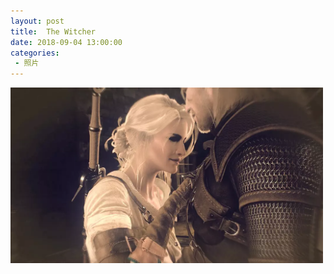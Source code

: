 ```yaml
---
layout: post
title:  The Witcher
date: 2018-09-04 13:00:00
categories: 
 - 照片
---
```






<img src="/images/games/ciri.webp" width="500">
